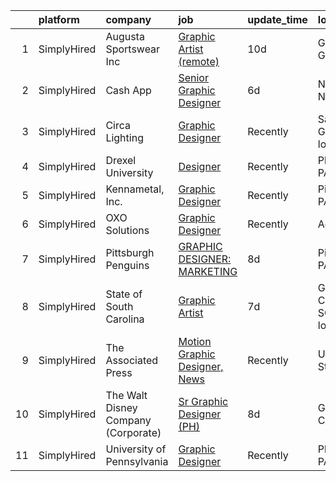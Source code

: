 

|    | platform    | company                             | job                                                                                                                                        | update_time   | location                          |
|---:|:------------|:------------------------------------|:-------------------------------------------------------------------------------------------------------------------------------------------|:--------------|:----------------------------------|
|  1 | SimplyHired | Augusta Sportswear Inc              | [Graphic Artist (remote)](https://www.simplyhired.com/job/CJ5csKYoXa9UAfDTZ4j2L_cuKm9GD5UiENFnOxAFeWqjkmRNnMAQkQ?q=graphic+designer)       | 10d           | Grovetown, GA                     |
|  2 | SimplyHired | Cash App                            | [Senior Graphic Designer](https://www.simplyhired.com/job/1_WG-tANTjuLdshh7PsH_cba5mF22oIRK7k7nXRKRFAfFCCHDd_BYQ?q=graphic+designer)       | 6d            | New York, NY                      |
|  3 | SimplyHired | Circa Lighting                      | [Graphic Designer](https://www.simplyhired.com/job/S0LTUAJ1pmdJ62UH7rz4ZA_PhmOpVnV7zTTeuRxeDpVGeIyIynKFgA?q=graphic+designer)              | Recently      | Savannah, GA +1 location          |
|  4 | SimplyHired | Drexel University                   | [Designer](https://www.simplyhired.com/job/WIWoDmk-nZjDvFETqz3au5KUvS2eb9Q9UZLdmwiqXFerJMeNXEW-Qg?q=graphic+designer)                      | Recently      | Philadelphia, PA                  |
|  5 | SimplyHired | Kennametal, Inc.                    | [Graphic Designer](https://www.simplyhired.com/job/hpgmfHF0KGY-WjeGDffmCwdamJW737WfkUd7RhUbVgO9sSrtQl5xzA?q=graphic+designer)              | Recently      | Pittsburgh, PA                    |
|  6 | SimplyHired | OXO Solutions                       | [Graphic Designer](https://www.simplyhired.com/job/BXUyWLRJM5GqlXxmpwBw-g_A_qs7M6-f7IDZTvQqqHxFROKtKw3p1Q?q=graphic+designer)              | Recently      | Adobe, AZ                         |
|  7 | SimplyHired | Pittsburgh Penguins                 | [GRAPHIC DESIGNER: MARKETING](https://www.simplyhired.com/job/TnLy9QTli03K-XMNPPHTYZbuFXwEDIs3FB2PE0k5F3wIJgx5Yya-Qg?q=graphic+designer)   | 8d            | Pittsburgh, PA                    |
|  8 | SimplyHired | State of South Carolina             | [Graphic Artist](https://www.simplyhired.com/job/yUDOv3GIS0stryjjEVWzBz2AS07Y6-nMOs_K2eJmiNZTdf7uycd4mw?q=graphic+designer)                | 7d            | Greenwood County, SC +2 locations |
|  9 | SimplyHired | The Associated Press                | [Motion Graphic Designer, News](https://www.simplyhired.com/job/hfjJ52tRuNsTvGstC_A0KoDxzREc3ML-PV4LoYyJ4iPwWh_Ar4bpPQ?q=graphic+designer) | Recently      | United States                     |
| 10 | SimplyHired | The Walt Disney Company (Corporate) | [Sr Graphic Designer (PH)](https://www.simplyhired.com/job/m7TRCAW2zhN9IWBGWtPNXGeeq70_ctOemE9r62l1efxftTjXrbbwtA?q=graphic+designer)      | 8d            | Glendale, CA                      |
| 11 | SimplyHired | University of Pennsylvania          | [Graphic Designer](https://www.simplyhired.com/job/o7eP-3Qw8Wcju8FkfwdPxCYJN_jYtEg8AU1MBrYU9TO9saY-bI2EvA?q=graphic+designer)              | Recently      | Philadelphia, PA                  |